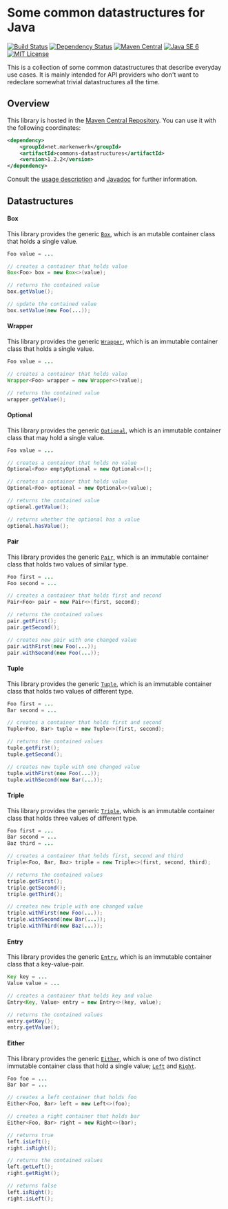 # Some common datastructures for Java

[![Build Status](https://travis-ci.org/markenwerk/java-commons-datastructures.svg?branch=master)](https://travis-ci.org/markenwerk/java-commons-datastructures)
[![Dependency Status](https://www.versioneye.com/user/projects/56d8144cd71695003886c483/badge.svg)](https://www.versioneye.com/user/projects/56d8144cd71695003886c483)
[![Maven Central](https://maven-badges.herokuapp.com/maven-central/net.markenwerk/commons-datastructures/badge.svg)](https://maven-badges.herokuapp.com/maven-central/net.markenwerk/commons-datastructures)
[![Java SE 6](https://img.shields.io/badge/java-SE_6-brightgreen.svg)](http://docs.oracle.com/javase/6/docs/api/)
[![MIT License](https://img.shields.io/badge/license-MIT-brightgreen.svg)](https://github.com/markenwerk/java-commons-datastructures/blob/master/LICENSE)

This is a collection of some common datastructures that describe everyday use cases. It is mainly intended for API providers who don't want to redeclare somewhat trivial datastructures all the time.

## Overview

This library is hosted in the [Maven Central Repository](https://maven-badges.herokuapp.com/maven-central/net.markenwerk/commons-datastructures). You can use it with the following coordinates:

```xml
<dependency>
	<groupId>net.markenwerk</groupId>
	<artifactId>commons-datastructures</artifactId>
	<version>1.2.2</version>
</dependency>
```

Consult the [usage description](#datastructures) and [Javadoc](https://markenwerk.github.io/java-commons-datastructures/index.html) for further information.

## Datastructures

#### Box

This library provides the generic [`Box`][Box], which is an mutable container class that holds a single value.

```java
Foo value = ...

// creates a container that holds value
Box<Foo> box = new Box<>(value);

// returns the contained value
box.getValue();

// update the contained value
box.setValue(new Foo(...));
```

#### Wrapper

This library provides the generic [`Wrapper`][Wrapper], which is an immutable container class that holds a single value.

```java
Foo value = ...

// creates a container that holds value
Wrapper<Foo> wrapper = new Wrapper<>(value);

// returns the contained value
wrapper.getValue();
```

#### Optional

This library provides the generic [`Optional`][Optional], which is an immutable container class that may hold a single value.

```java
Foo value = ...

// creates a container that holds no value
Optional<Foo> emptyOptional = new Optional<>();

// creates a container that holds value
Optional<Foo> optional = new Optional<>(value);

// returns the contained value
optional.getValue();

// returns whether the optional has a value
optional.hasValue();
```

#### Pair

This library provides the generic [`Pair`][Pair], which is an immutable container class that holds two values of similar type.

```java
Foo first = ...
Foo second = ...

// creates a container that holds first and second
Pair<Foo> pair = new Pair<>(first, second);

// returns the contained values
pair.getFirst();
pair.getSecond();

// creates new pair with one changed value
pair.withFirst(new Foo(...));
pair.withSecond(new Foo(...));
```

#### Tuple

This library provides the generic [`Tuple`][Tuple], which is an immutable container class that holds two values of different type.

```java
Foo first = ...
Bar second = ...

// creates a container that holds first and second
Tuple<Foo, Bar> tuple = new Tuple<>(first, second);

// returns the contained values
tuple.getFirst();
tuple.getSecond();

// creates new tuple with one changed value
tuple.withFirst(new Foo(...));
tuple.withSecond(new Bar(...));
```

#### Triple

This library provides the generic [`Triple`][Triple], which is an immutable container class that holds three values of different type.

```java
Foo first = ...
Bar second = ...
Baz third = ...

// creates a container that holds first, second and third
Triple<Foo, Bar, Baz> triple = new Triple<>(first, second, third);

// returns the contained values
triple.getFirst();
triple.getSecond();
triple.getThird();

// creates new triple with one changed value
triple.withFirst(new Foo(...));
triple.withSecond(new Bar(...));
triple.withThird(new Baz(...));
```

#### Entry

This library provides the generic [`Entry`][Entry], which is an immutable container class that a key-value-pair.

```java
Key key = ...
Value value = ...

// creates a container that holds key and value
Entry<Key, Value> entry = new Entry<>(key, value);

// returns the contained values
entry.getKey();
entry.getValue();
```

#### Either

This library provides the generic [`Either`][Either], which is one of two distinct immutable container class that hold a single value; [`Left`][Left] and [`Right`][Right].

```java
Foo foo = ...
Bar bar = ...

// creates a left container that holds foo
Either<Foo, Bar> left = new Left<>(foo);

// creates a right container that holds bar
Either<Foo, Bar> right = new Right<>(bar);

// returns true
left.isLeft();
right.isRight();

// returns the contained values
left.getLeft();
right.getRight();

// returns false
left.isRight();
right.isLeft();
```

[Box]: https://markenwerk.github.io/java-commons-datastructures/index.html?net/markenwerk/commons/datastructures/Box.html
[Either]: https://markenwerk.github.io/java-commons-datastructures/index.html?net/markenwerk/commons/datastructures/Either.html
[Entry]: https://markenwerk.github.io/java-commons-datastructures/index.html?net/markenwerk/commons/datastructures/Entry.html
[Left]: https://markenwerk.github.io/java-commons-datastructures/index.html?net/markenwerk/commons/datastructures/Left.html
[Pair]: https://markenwerk.github.io/java-commons-datastructures/index.html?net/markenwerk/commons/datastructures/Pair.html
[Optional]: https://markenwerk.github.io/java-commons-datastructures/index.html?net/markenwerk/commons/datastructures/Optional.html
[Right]: https://markenwerk.github.io/java-commons-datastructures/index.html?net/markenwerk/commons/datastructures/Right.html
[Triple]: https://markenwerk.github.io/java-commons-datastructures/index.html?net/markenwerk/commons/datastructures/Triple.html
[Tuple]: https://markenwerk.github.io/java-commons-datastructures/index.html?net/markenwerk/commons/datastructures/Tuple.html
[Wrapper]: https://markenwerk.github.io/java-commons-datastructures/index.html?net/markenwerk/commons/datastructures/Wrapper.html
